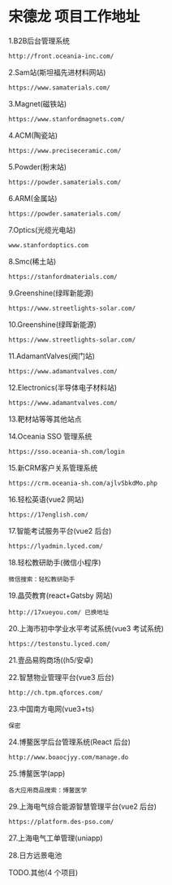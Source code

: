 # 宋德龙 项目工作地址

1.B2B后台管理系统

```
http://front.oceania-inc.com/
```

2.Sam站(斯坦福先进材料网站)

```
https://www.samaterials.com/
```

3.Magnet(磁铁站)

```
https://www.stanfordmagnets.com/
```

4.ACM(陶瓷站)

```
https://www.preciseceramic.com/
```

5.Powder(粉末站)

```
https://powder.samaterials.com/
```

6.ARM(金属站)

```
https://powder.samaterials.com/
```

7.Optics(光缆光电站)

```
www.stanfordoptics.com
```

8.Smc(稀土站)

```
https://stanfordmaterials.com/
```

9.Greenshine(绿晖新能源)

```
https://www.streetlights-solar.com/
```

10.Greenshine(绿晖新能源)

```
https://www.streetlights-solar.com/
```

11.AdamantValves(阀门站)

```
https://www.adamantvalves.com/
```

12.Electronics(半导体电子材料站)

```
https://www.adamantvalves.com/
```

13.靶材站等等其他站点

14.Oceania SSO 管理系统

```
https://sso.oceania-sh.com/login
```

15.新CRM客户关系管理系统

```
https://crm.oceania-sh.com/ajlvSbkdMo.php
```

16.轻松英语(vue2 网站)

```
https://17english.com/
```

17.智能考试服务平台(vue2 后台)

```
https://lyadmin.lyced.com/
```

18.轻松教研助手(微信小程序)

```
微信搜索：轻松教研助手
```

19.晶荧教育(react+Gatsby 网站)

```
http://17xueyou.com/ 已换地址
```

20.上海市初中学业水平考试系统(vue3 考试系统)

```
https://testonstu.lyced.com/
```

21.壹品易购商场(\(h5/安卓)

22.智慧物业管理平台(vue3 后台)

```
http://ch.tpm.qforces.com/
```

23.中国南方电网(vue3+ts)

```
保密
```

24.博鳌医学后台管理系统(React 后台)

```
http://www.boaocjyy.com/manage.do
```

25.博鳌医学(app)

```
各大应用商品搜索：博鳌医学
```

29.上海电气综合能源智慧管理平台(vue2 后台)

```
https://platform.des-pso.com/
```

27.上海电气工单管理(uniapp)

28.日方远景电池

TODO.其他(4 个项目)
